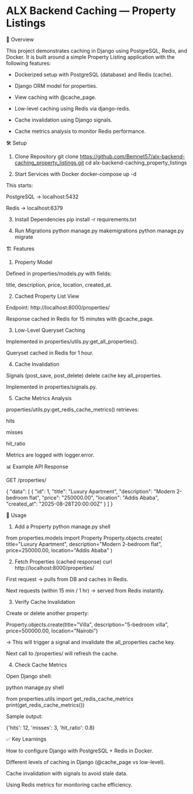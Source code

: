 # ALX Backend Caching — Property Listings
📌 Overview

This project demonstrates caching in Django using PostgreSQL, Redis, and Docker.
It is built around a simple Property Listing application with the following features:

- Dockerized setup with PostgreSQL (database) and Redis (cache).

- Django ORM model for properties.

- View caching with @cache_page.

- Low-level caching using Redis via django-redis.

- Cache invalidation using Django signals.

- Cache metrics analysis to monitor Redis performance.

🛠️ Setup
1. Clone Repository
git clone https://github.com/Bemnet57/alx-backend-caching_property_listings.git
cd alx-backend-caching_property_listings

2. Start Services with Docker
docker-compose up -d


This starts:

PostgreSQL → localhost:5432

Redis → localhost:6379

3. Install Dependencies
pip install -r requirements.txt

4. Run Migrations
python manage.py makemigrations
python manage.py migrate

🏗️ Features
1. Property Model

Defined in properties/models.py with fields:

title, description, price, location, created_at.

2. Cached Property List View

Endpoint: http://localhost:8000/properties/

Response cached in Redis for 15 minutes with @cache_page.

3. Low-Level Queryset Caching

Implemented in properties/utils.py:get_all_properties().

Queryset cached in Redis for 1 hour.

4. Cache Invalidation

Signals (post_save, post_delete) delete cache key all_properties.

Implemented in properties/signals.py.

5. Cache Metrics Analysis

properties/utils.py:get_redis_cache_metrics() retrieves:

hits

misses

hit_ratio

Metrics are logged with logger.error.

📊 Example API Response

GET /properties/

{
  "data": [
    {
      "id": 1,
      "title": "Luxury Apartment",
      "description": "Modern 2-bedroom flat",
      "price": "250000.00",
      "location": "Addis Ababa",
      "created_at": "2025-08-28T20:00:00Z"
    }
  ]
}

🚀 Usage
1. Add a Property
python manage.py shell

from properties.models import Property
Property.objects.create(
    title="Luxury Apartment",
    description="Modern 2-bedroom flat",
    price=250000.00,
    location="Addis Ababa"
)

2. Fetch Properties (cached response)
curl http://localhost:8000/properties/


First request → pulls from DB and caches in Redis.

Next requests (within 15 min / 1 hr) → served from Redis instantly.

3. Verify Cache Invalidation

Create or delete another property:

Property.objects.create(title="Villa", description="5-bedroom villa", price=500000.00, location="Nairobi")


→ This will trigger a signal and invalidate the all_properties cache key.

Next call to /properties/ will refresh the cache.

4. Check Cache Metrics

Open Django shell:

python manage.py shell

from properties.utils import get_redis_cache_metrics
print(get_redis_cache_metrics())


Sample output:

{'hits': 12, 'misses': 3, 'hit_ratio': 0.8}

✅ Key Learnings

How to configure Django with PostgreSQL + Redis in Docker.

Different levels of caching in Django (@cache_page vs low-level).

Cache invalidation with signals to avoid stale data.

Using Redis metrics for monitoring cache efficiency.